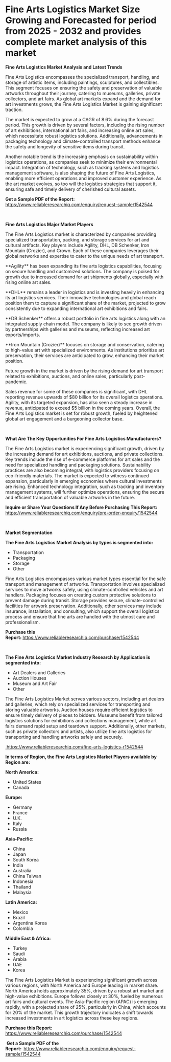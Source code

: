 <p><h1>Fine Arts Logistics Market Size Growing and Forecasted for period from 2025 - 2032 and provides complete market analysis of this market</h1></p><p><strong>Fine Arts Logistics Market Analysis and Latest Trends</strong></p>
<p><p>Fine Arts Logistics encompasses the specialized transport, handling, and storage of artistic items, including paintings, sculptures, and collectibles. This segment focuses on ensuring the safety and preservation of valuable artworks throughout their journey, catering to museums, galleries, private collectors, and art fairs. As global art markets expand and the demand for art investments grows, the Fine Arts Logistics Market is gaining significant traction.</p><p>The market is expected to grow at a CAGR of 8.6% during the forecast period. This growth is driven by several factors, including the rising number of art exhibitions, international art fairs, and increasing online art sales, which necessitate robust logistics solutions. Additionally, advancements in packaging technology and climate-controlled transport methods enhance the safety and longevity of sensitive items during transit.</p><p>Another notable trend is the increasing emphasis on sustainability within logistics operations, as companies seek to minimize their environmental impact. Integration of technology, such as tracking systems and logistics management software, is also shaping the future of Fine Arts Logistics, enabling more efficient operations and improved customer experience. As the art market evolves, so too will the logistics strategies that support it, ensuring safe and timely delivery of cherished cultural assets.</p></p>
<p><strong>Get a Sample PDF of the Report:&nbsp;</strong> <a href="https://www.reliableresearchiq.com/enquiry/request-sample/1542544?utm_campaign=3199&utm_medium=2&utm_source=Github&utm_content=ia&utm_term=20042025&utm_id=fine-arts-logistics">https://www.reliableresearchiq.com/enquiry/request-sample/1542544</a></p>
<p>&nbsp;</p>
<p><strong>Fine Arts Logistics Major Market Players</strong></p>
<p><p>The Fine Arts Logistics market is characterized by companies providing specialized transportation, packing, and storage services for art and cultural artifacts. Key players include Agility, DHL, DB Schenker, Iron Mountain (Crozier), and Crown. Each of these companies leverages their global networks and expertise to cater to the unique needs of art transport.</p><p>**Agility** has been expanding its fine arts logistics capabilities, focusing on secure handling and customized solutions. The company is poised for growth due to increased demand for art shipments globally, especially with rising online art sales.</p><p>**DHL** remains a leader in logistics and is investing heavily in enhancing its art logistics services. Their innovative technologies and global reach position them to capture a significant share of the market, projected to grow consistently due to expanding international art exhibitions and fairs.</p><p>**DB Schenker** offers a robust portfolio in fine arts logistics along with an integrated supply chain model. The company is likely to see growth driven by partnerships with galleries and museums, reflecting increased art exports/imports.</p><p>**Iron Mountain (Crozier)** focuses on storage and conservation, catering to high-value art with specialized environments. As institutions prioritize art preservation, their services are anticipated to grow, enhancing their market position.</p><p>Future growth in the market is driven by the rising demand for art transport related to exhibitions, auctions, and online sales, particularly post-pandemic.</p><p>Sales revenue for some of these companies is significant, with DHL reporting revenue upwards of $80 billion for its overall logistics operations. Agility, with its targeted expansion, has also seen a steady increase in revenue, anticipated to exceed $5 billion in the coming years. Overall, the Fine Arts Logistics market is set for robust growth, fueled by heightened global art engagement and a burgeoning collector base.</p></p>
<p>&nbsp;</p>
<p><strong>What Are The Key Opportunities For Fine Arts Logistics Manufacturers?</strong></p>
<p><p>The Fine Arts Logistics market is experiencing significant growth, driven by the increasing demand for art exhibitions, auctions, and private collections. Key trends include the rise of e-commerce platforms for art sales and the need for specialized handling and packaging solutions. Sustainability practices are also becoming integral, with logistics providers focusing on eco-friendly materials. The market is expected to witness continued expansion, particularly in emerging economies where cultural investments are rising. Enhanced technology integration, such as tracking and inventory management systems, will further optimize operations, ensuring the secure and efficient transportation of valuable artworks in the future.</p></p>
<p><strong>Inquire or Share Your Questions If Any Before Purchasing This Report:</strong> <a href="https://www.reliableresearchiq.com/enquiry/pre-order-enquiry/1542544?utm_campaign=3199&utm_medium=2&utm_source=Github&utm_content=ia&utm_term=20042025&utm_id=fine-arts-logistics">https://www.reliableresearchiq.com/enquiry/pre-order-enquiry/1542544</a></p>
<p>&nbsp;</p>
<p><strong>Market Segmentation</strong></p>
<p><strong>The Fine Arts Logistics Market Analysis by types is segmented into:</strong></p>
<p><ul><li>Transportation</li><li>Packaging</li><li>Storage</li><li>Other</li></ul></p>
<p><p>Fine Arts Logistics encompasses various market types essential for the safe transport and management of artworks. Transportation involves specialized services to move artworks safely, using climate-controlled vehicles and art handlers. Packaging focuses on creating custom protective solutions to prevent damage during transit. Storage provides secure, climate-controlled facilities for artwork preservation. Additionally, other services may include insurance, installation, and consulting, which support the overall logistics process and ensure that fine arts are handled with the utmost care and professionalism.</p></p>
<p><strong>Purchase this Report:&nbsp;</strong><a href="https://www.reliableresearchiq.com/purchase/1542544?utm_campaign=3199&utm_medium=2&utm_source=Github&utm_content=ia&utm_term=20042025&utm_id=fine-arts-logistics">https://www.reliableresearchiq.com/purchase/1542544</a></p>
<p>&nbsp;</p>
<p><strong>The Fine Arts Logistics Market Industry Research by Application is segmented into:</strong></p>
<p><ul><li>Art Dealers and Galleries</li><li>Auction Houses</li><li>Museum and Art Fair</li><li>Other</li></ul></p>
<p><p>The Fine Arts Logistics Market serves various sectors, including art dealers and galleries, which rely on specialized services for transporting and storing valuable artworks. Auction houses require efficient logistics to ensure timely delivery of pieces to bidders. Museums benefit from tailored logistics solutions for exhibitions and collections management, while art fairs demand rapid setup and teardown support. Additionally, other markets, such as private collectors and artists, also utilize fine arts logistics for transporting and handling artworks safely and securely.</p></p>
<p><a href="https://www.reliableresearchiq.com/fine-arts-logistics-r1542544?utm_campaign=3199&utm_medium=2&utm_source=Github&utm_content=ia&utm_term=20042025&utm_id=fine-arts-logistics">&nbsp;https://www.reliableresearchiq.com/fine-arts-logistics-r1542544</a></p>
<p><strong>In terms of Region, the Fine Arts Logistics Market Players available by Region are:</strong></p>
<p>
    <p> <strong> North America: </strong>
        <ul>
            <li>United States</li>
            <li>Canada</li>
        </ul>
        </p> 
    <p> <strong> Europe: </strong>
        <ul>
            <li>Germany</li>
            <li>France</li>
            <li>U.K.</li>
            <li>Italy</li>
            <li>Russia</li>
        </ul>
        </p> 
    <p> <strong> Asia-Pacific: </strong>
        <ul>
            <li>China</li>
            <li>Japan</li>
            <li>South Korea</li>
            <li>India</li>
            <li>Australia</li>
            <li>China Taiwan</li>
            <li>Indonesia</li>
            <li>Thailand</li>
            <li>Malaysia</li>
        </ul>
        </p> 
    <p> <strong> Latin America: </strong>
        <ul>
            <li>Mexico</li>
            <li>Brazil</li>
            <li>Argentina Korea</li>
            <li>Colombia</li>
        </ul>
        </p> 
    <p> <strong> Middle East & Africa: </strong>
        <ul>
            <li>Turkey</li>
            <li>Saudi</li>
            <li>Arabia</li>
            <li>UAE</li>
            <li>Korea</li>
        </ul>
    </p>
    </p>
<p><p>The Fine Arts Logistics Market is experiencing significant growth across various regions, with North America and Europe leading in market share. North America holds approximately 35%, driven by a robust art market and high-value exhibitions. Europe follows closely at 30%, fueled by numerous art fairs and cultural events. The Asia-Pacific region (APAC) is emerging rapidly, with a projected share of 25%, particularly in China, which accounts for 20% of the market. This growth trajectory indicates a shift towards increased investments in art logistics across these key regions.</p></p>
<p><strong>Purchase this Report: </strong><a href="https://www.reliableresearchiq.com/purchase/1542544?utm_campaign=3199&utm_medium=2&utm_source=Github&utm_content=ia&utm_term=20042025&utm_id=fine-arts-logistics">https://www.reliableresearchiq.com/purchase/1542544</a></p>
<p>&nbsp;<strong>Get a Sample PDF of the Report:&nbsp;&nbsp;</strong><a href="https://www.reliableresearchiq.com/enquiry/request-sample/1542544?utm_campaign=3199&utm_medium=2&utm_source=Github&utm_content=ia&utm_term=20042025&utm_id=fine-arts-logistics">https://www.reliableresearchiq.com/enquiry/request-sample/1542544</a></p>
<p><strong></strong></p>
<p><p></p><p></p><p></p></p>